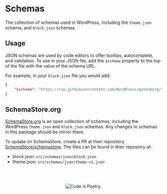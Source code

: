# Schemas

The collection of schemas used in WordPress, including the `theme.json` schema, and `block.json` schemas.

## Usage

JSON schemas are used by code editors to offer tooltips, autocomplete, and validation. To use in your JSON file, add the `$schema` property to the top of the file with the value of the schema URL.

For example, in your `block.json` file you would add:

```json
{
	"$schema": "https://raw.githubusercontent.com/WordPress/gutenberg/trunk/schemas/json/block.json"
}
```

## SchemaStore.org

[SchemaStore.org](https://schemastore.org) is an open collection of schemas, including the WordPress `theme.json` and `block.json` schemas. Any changes to schemas in this package should be mirror there.

To update on SchemaStore, create a PR at their repository [SchemaStore/schemastore](https://github.com/SchemaStore/schemastore/). The files can be found in their reposiory at:

-   block.json: `src/schemas/json/block.json`
-   theme.json: `src/schemas/json/theme-v1.json`

<br/><br/><p align="center"><img src="https://s.w.org/style/images/codeispoetry.png?1" alt="Code is Poetry." /></p>
